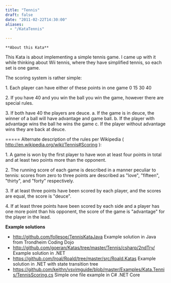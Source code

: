 ```yaml
---
title: "Tennis"
draft: false
date: "2011-02-22T14:30:00"
aliases:
  - "/KataTennis"

---
```

    **About this Kata**

This Kata is about implementing a simple tennis game. I came up with it
while thinking about Wii tennis, where they have simplified tennis, so
each set is one game.

The scoring system is rather simple:

1\. Each player can have either of these points in one game 0 15 30 40

2\. If you have 40 and you win the ball you win the game, however there
are special rules.

3\. If both have 40 the players are deuce. a. If the game is in deuce,
the winner of a ball will have advantage and game ball. b. If the player
with advantage wins the ball he wins the game c. If the player without
advantage wins they are back at deuce.

===== Alternate description of the rules per Wikipedia (
<http://en.wikipedia.org/wiki/Tennis#Scoring> ):

1\. A game is won by the first player to have won at least four points in
total and at least two points more than the opponent.

2\. The running score of each game is described in a manner peculiar to
tennis: scores from zero to three points are described as "love",
"fifteen", "thirty", and "forty" respectively.

3\. If at least three points have been scored by each player, and the
scores are equal, the score is "deuce".

4\. If at least three points have been scored by each side and a player
has one more point than his opponent, the score of the game is
"advantage" for the player in the lead.

**Example solutions**

-   <http://github.com/follesoe/TennisKataJava> Example solution in Java
    from Trondheim Coding Dojo
-   <http://github.com/goeran/Katas/tree/master/Tennis/csharp/2ndTry/>
    Example solution in .NET
-   <https://github.com/lroal/Roald/tree/master/src/Roald.Katas> Example
    solution in .NET with state transition tree
-   <https://github.com/keithn/vsvimguide/blob/master/Examples/Kata.Tennis/TennisScoring.cs>
    Simple one file example in C# .NET Core

